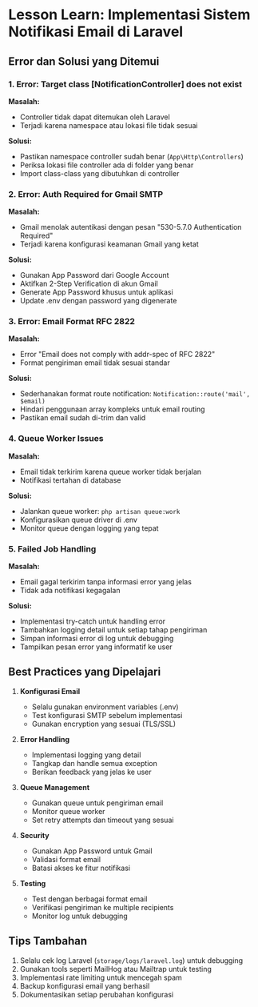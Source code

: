 # Lesson Learn: Implementasi Sistem Notifikasi Email di Laravel

## Error dan Solusi yang Ditemui

### 1. Error: Target class [NotificationController] does not exist
**Masalah:**
- Controller tidak dapat ditemukan oleh Laravel
- Terjadi karena namespace atau lokasi file tidak sesuai

**Solusi:**
- Pastikan namespace controller sudah benar (`App\Http\Controllers`)
- Periksa lokasi file controller ada di folder yang benar
- Import class-class yang dibutuhkan di controller

### 2. Error: Auth Required for Gmail SMTP
**Masalah:**
- Gmail menolak autentikasi dengan pesan "530-5.7.0 Authentication Required"
- Terjadi karena konfigurasi keamanan Gmail yang ketat

**Solusi:**
- Gunakan App Password dari Google Account
- Aktifkan 2-Step Verification di akun Gmail
- Generate App Password khusus untuk aplikasi
- Update .env dengan password yang digenerate

### 3. Error: Email Format RFC 2822
**Masalah:**
- Error "Email does not comply with addr-spec of RFC 2822"
- Format pengiriman email tidak sesuai standar

**Solusi:**
- Sederhanakan format route notification: `Notification::route('mail', $email)`
- Hindari penggunaan array kompleks untuk email routing
- Pastikan email sudah di-trim dan valid

### 4. Queue Worker Issues
**Masalah:**
- Email tidak terkirim karena queue worker tidak berjalan
- Notifikasi tertahan di database

**Solusi:**
- Jalankan queue worker: `php artisan queue:work`
- Konfigurasikan queue driver di .env
- Monitor queue dengan logging yang tepat

### 5. Failed Job Handling
**Masalah:**
- Email gagal terkirim tanpa informasi error yang jelas
- Tidak ada notifikasi kegagalan

**Solusi:**
- Implementasi try-catch untuk handling error
- Tambahkan logging detail untuk setiap tahap pengiriman
- Simpan informasi error di log untuk debugging
- Tampilkan pesan error yang informatif ke user

## Best Practices yang Dipelajari

1. **Konfigurasi Email**
   - Selalu gunakan environment variables (.env)
   - Test konfigurasi SMTP sebelum implementasi
   - Gunakan encryption yang sesuai (TLS/SSL)

2. **Error Handling**
   - Implementasi logging yang detail
   - Tangkap dan handle semua exception
   - Berikan feedback yang jelas ke user

3. **Queue Management**
   - Gunakan queue untuk pengiriman email
   - Monitor queue worker
   - Set retry attempts dan timeout yang sesuai

4. **Security**
   - Gunakan App Password untuk Gmail
   - Validasi format email
   - Batasi akses ke fitur notifikasi

5. **Testing**
   - Test dengan berbagai format email
   - Verifikasi pengiriman ke multiple recipients
   - Monitor log untuk debugging

## Tips Tambahan

1. Selalu cek log Laravel (`storage/logs/laravel.log`) untuk debugging
2. Gunakan tools seperti MailHog atau Mailtrap untuk testing
3. Implementasi rate limiting untuk mencegah spam
4. Backup konfigurasi email yang berhasil
5. Dokumentasikan setiap perubahan konfigurasi